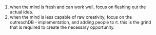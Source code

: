 1. when the mind is fresh and can work well, focus on fleshing out the actual idea.
2. when the mind is less capable of raw creativity, focus on the outreachDB - implementation, and adding people to it. this is the grind that is required to create the necessary opportunity.